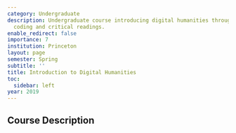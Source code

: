 ```yaml
---
category: Undergraduate
description: Undergraduate course introducing digital humanities through hands-on
  coding and critical readings.
enable_redirect: false
importance: 7
institution: Princeton
layout: page
semester: Spring
subtitle: ''
title: Introduction to Digital Humanities
toc:
  sidebar: left
year: 2019
---
```


## Course Description
